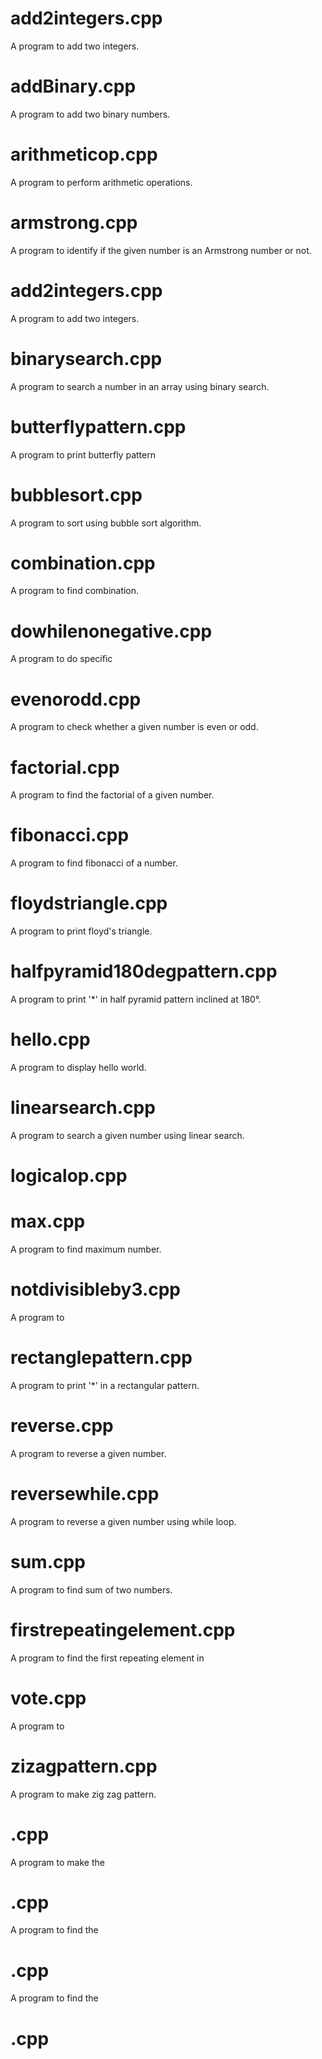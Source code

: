 # add2integers.cpp
A program to add two integers.

# addBinary.cpp
A program to add two binary numbers.

# arithmeticop.cpp
A program to perform arithmetic operations.

# armstrong.cpp
A program to identify if the given number is an Armstrong number or not.

# add2integers.cpp
A program to add two integers.

# binarysearch.cpp
A program to search a number in an array using binary search.

# butterflypattern.cpp
A program to print butterfly pattern

# bubblesort.cpp
A program to sort using bubble sort algorithm.

# combination.cpp
A program to find combination.

# dowhilenonegative.cpp
A program to do specific

# evenorodd.cpp
A program to check whether a given number is even or odd.

# factorial.cpp
A program to find the factorial of a given number.

# fibonacci.cpp
A program to find fibonacci of a number.

# floydstriangle.cpp
A program to print floyd's triangle.

# halfpyramid180degpattern.cpp
A program to print '*' in half pyramid pattern inclined at 180°.

# hello.cpp
A program to display hello world.

# linearsearch.cpp
A program to search a given number using linear search.

# logicalop.cpp

# max.cpp
A program to find maximum number.

# notdivisibleby3.cpp
A program to

# rectanglepattern.cpp
A program to print '*' in a rectangular pattern.

# reverse.cpp
A program to reverse a given number.

# reversewhile.cpp
A program to reverse a given number using while loop.

# sum.cpp
A program to find sum of two numbers.

# firstrepeatingelement.cpp
A program to find the first repeating element in

# vote.cpp
A program to 

# zizagpattern.cpp
A program to make zig zag pattern.

# .cpp
A program to make the

# .cpp
A program to find the

# .cpp
A program to find the

# .cpp


#
